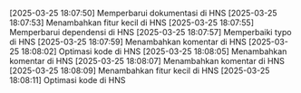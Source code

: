 [2025-03-25 18:07:50] Memperbarui dokumentasi di HNS
[2025-03-25 18:07:53] Menambahkan fitur kecil di HNS
[2025-03-25 18:07:55] Memperbarui dependensi di HNS
[2025-03-25 18:07:57] Memperbaiki typo di HNS
[2025-03-25 18:07:59] Menambahkan komentar di HNS
[2025-03-25 18:08:02] Optimasi kode di HNS
[2025-03-25 18:08:05] Menambahkan komentar di HNS
[2025-03-25 18:08:07] Menambahkan komentar di HNS
[2025-03-25 18:08:09] Menambahkan fitur kecil di HNS
[2025-03-25 18:08:11] Optimasi kode di HNS
